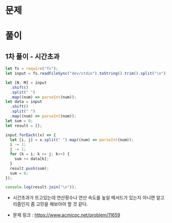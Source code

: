 # 문제

# 풀이

## 1차 풀이 - 시간초과

```javascript
let fs = require("fs");
let input = fs.readFileSync("dev/stdin").toString().trim().split("\n");

let [N, M] = input
  .shift()
  .split(" ")
  .map((num) => parseInt(num));
let data = input
  .shift()
  .split(" ")
  .map((num) => parseInt(num));
let sum = 0;
let result = [];

input.forEach((x) => {
  let [i, j] = x.split(" ").map((num) => parseInt(num));
  i -= 1;
  j -= 1;
  for (k = i; k <= j; k++) {
    sum += data[k];
  }
  result.push(sum);
  sum = 0;
});

console.log(result.join("\n"));
```

- 시간초과가 뜨고있는데 연산횟수나 연산 속도를 높일 메서드가 있는지 아니면 알고리즘인지 좀 고민을 해보아야 할 것 같다.

- 문제 링크 : https://www.acmicpc.net/problem/11659
